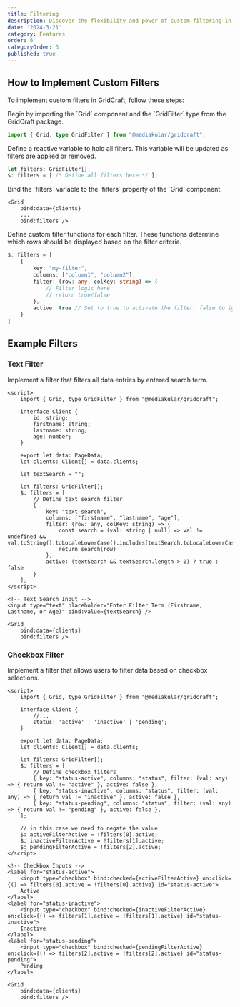 ```yaml
---
title: Filtering
description: Discover the flexibility and power of custom filtering in GridCraft data grid tables. Learn how to implement custom filters tailored to your specific requirements, enabling precise data analysis and manipulation in your SvelteKit applications.
date: '2024-3-21'
category: Features
order: 6
categoryOrder: 3
published: true
---
```

<script lang="ts">
    import Step from "$lib/components/docu/Step.svelte"
</script>

## How to Implement Custom Filters

To implement custom filters in GridCraft, follow these steps:

<Step number=1 title="Import the Necessary Types">
Begin by importing the `Grid` component and the `GridFilter` type from the GridCraft package.

```typescript
import { Grid, type GridFilter } from "@mediakular/gridcraft";
```
</Step>

<Step number=2 title="Define Reactive Filters">
Define a reactive variable to hold all filters. This variable will be updated as filters are applied or removed.

```typescript
let filters: GridFilter[];
$: filters = [ /* Define all filters here */ ];
```
</Step>

<Step number=3 title="Bind Filters to Grid">
Bind the `filters` variable to the `filters` property of the `Grid` component.

```svelte
<Grid 
    bind:data={clients} 
    ...
    bind:filters />
```
</Step>

<Step number=4 title="Define Filter Functions">
Define custom filter functions for each filter. These functions determine which rows should be displayed based on the filter criteria.

```typescript
$: filters = [
    {
        key: "my-filter",
        columns: ["column1", "column2"],
        filter: (row: any, colKey: string) => { 
            // Filter logic here
            // return true/false
        }, 
        active: true // Set to true to activate the filter, false to ignore
    }
]
```
</Step>

## Example Filters

### Text Filter

Implement a filter that filters all data entries by entered search term.

```svelte
<script>
    import { Grid, type GridFilter } from "@mediakular/gridcraft";

    interface Client {
        id: string;
        firstname: string;
        lastname: string;
        age: number;
    }

    export let data: PageData;
    let clients: Client[] = data.clients;
    
    let textSearch = "";
    
    let filters: GridFilter[];
    $: filters = [
        // Define text search filter
        {
            key: "text-search",
            columns: ["firstname", "lastname", "age"],
            filter: (row: any, colKey: string) => { 
                const search = (val: string | null) => val != undefined && val.toString().toLocaleLowerCase().includes(textSearch.toLocaleLowerCase());
                return search(row)
            }, 
            active: (textSearch && textSearch.length > 0) ? true : false
        }
    ];
</script>

<!-- Text Search Input -->
<input type="text" placeholder="Enter Filter Term (Firstname, Lastname, or Age)" bind:value={textSearch} />

<Grid 
    bind:data={clients} 
    bind:filters />
```

### Checkbox Filter

Implement a filter that allows users to filter data based on checkbox selections.

```svelte
<script>
    import { Grid, type GridFilter } from "@mediakular/gridcraft";

    interface Client {
        //...
        status: 'active' | 'inactive' | 'pending'; 
    }

    export let data: PageData;
    let clients: Client[] = data.clients;

    let filters: GridFilter[];
    $: filters = [
        // Define checkbox filters
        { key: "status-active", columns: "status", filter: (val: any) => { return val != "active" }, active: false },
        { key: "status-inactive", columns: "status", filter: (val: any) => { return val != "inactive" }, active: false },
        { key: "status-pending", columns: "status", filter: (val: any) => { return val != "pending" }, active: false },
    ];
    
    // in this case we need to negate the value
    $: activeFilterActive = !filters[0].active;
    $: inactiveFilterActive = !filters[1].active;
    $: pendingFilterActive = !filters[2].active;
</script>

<!-- Checkbox Inputs -->
<label for="status-active">
    <input type="checkbox" bind:checked={activeFilterActive} on:click={() => filters[0].active = !filters[0].active} id="status-active">
    Active
</label>
<label for="status-inactive">
    <input type="checkbox" bind:checked={inactiveFilterActive} on:click={() => filters[1].active = !filters[1].active} id="status-inactive">
    Inactive
</label>
<label for="status-pending">
    <input type="checkbox" bind:checked={pendingFilterActive} on:click={() => filters[2].active = !filters[2].active} id="status-pending">
    Pending
</label>

<Grid 
    bind:data={clients} 
    bind:filters />
```